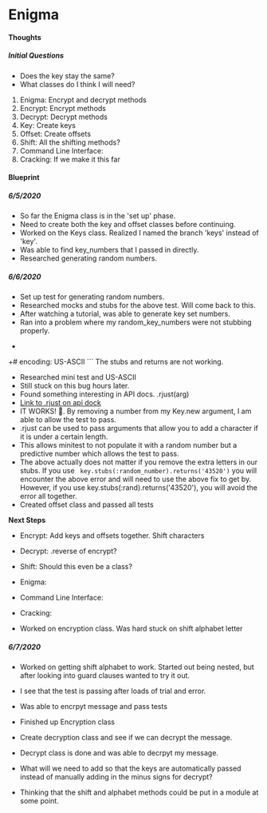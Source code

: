# Enigma






#### Thoughts

##### **Initial Questions**
- Does the key stay the same?
- What classes do I think I will need?

1. Enigma: Encrypt and decrypt methods
2. Encrypt: Encrypt methods
3. Decrypt: Decrypt methods
4. Key: Create keys
5. Offset: Create offsets  
6. Shift: All the shifting methods?
7. Command Line Interface:
8. Cracking: If we make it this far


#### **Blueprint**

##### **6/5/2020**
- So far the Enigma class is in the 'set up' phase.
- Need to create both the key and offset classes before continuing.
- Worked on the Keys class. Realized I named the branch 'keys' instead of 'key'.
- Was able to find key_numbers that I passed in directly.
- Researched generating random numbers.

##### **6/6/2020**
- Set up test for generating random numbers.
- Researched mocks and stubs for the above test. Will come back to this.
- After watching a tutorial, was able to generate key set numbers.
- Ran into a problem where my random_key_numbers were not stubbing properly.
- ```
 +# encoding: US-ASCII ```
 The stubs and returns are not working.
- Researched mini test and US-ASCII
- Still stuck on this bug hours later.
- Found something interesting in API docs. .rjust(arg)
- [Link to .rjust on api dock](https://apidock.com/ruby/v1_8_7_72/String/rjust)
- IT WORKS! :tada:. By removing a number from my Key.new argument, I am able to allow the test to pass.
- .rjust can be used to pass arguments that allow you to add a character if it is under a certain length.
- This allows minitest to not populate it with a random number but a predictive number which allows the test to pass.
- The above actually does not matter if you remove the extra letters in our stubs. If you use ``` key.stubs(:random_number).returns('43520')```  you will encounter the above error and will need to use the above fix to get by. However, if you use key.stubs(:rand).returns('43520'), you will avoid the error all together.
- Created offset class and passed all tests

**Next Steps**
- Encrypt: Add keys and offsets together. Shift characters
- Decrypt: .reverse of encrypt?
- Shift: Should this even be a class?
- Enigma:
- Command Line Interface:
- Cracking:

- Worked on encryption class. Was hard stuck on shift alphabet letter

##### **6/7/2020**
- Worked on getting shift alphabet to work. Started out being nested, but after looking into guard clauses wanted to try it out.
- I see that the test is passing after loads of trial and error.
- Was able to encrpyt message and pass tests
- Finished up Encryption class

- Create decryption class and see if we can decrypt the message.
- Decrypt class is done and was able to decrpyt my message.
- What will we need to add so that the keys are automatically passed instead of manually adding in the minus signs for decrypt?

- Thinking that the shift and alphabet methods could be put in a module at some point. 
